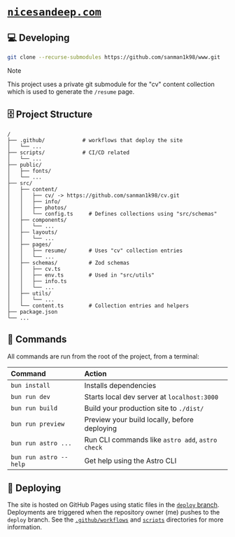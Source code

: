 # [`nicesandeep.com`](https://nicesandeep.com)

## 💻 Developing

```sh
git clone --recurse-submodules https://github.com/sanman1k98/www.git
```

<!-- TODO: suggest using a dummy "cv" collection to build the project for those without access to the private submodule -->
> [!NOTE]
> This project uses a private git submodule for the "cv" content collection which is used to generate the `/resume` page.

## 🗄 Project Structure

```
/
├── .github/            # workflows that deploy the site
│   └── ...
├── scripts/            # CI/CD related
│   └── ...
├── public/
│   ├── fonts/
│   └── ...
├── src/
│   ├── content/
│   │   ├── cv/ -> https://github.com/sanman1k98/cv.git
│   │   ├── info/
│   │   ├── photos/
│   │   └── config.ts     # Defines collections using "src/schemas"
│   ├── components/
│   │   └── ...
│   ├── layouts/
│   │   └── ...
│   ├── pages/
│   │   ├── resume/       # Uses "cv" collection entries
│   │   └── ...
│   ├── schemas/          # Zod schemas
│   │   ├── cv.ts
│   │   ├── env.ts        # Used in "src/utils"
│   │   ├── info.ts
│   │   └── ...
│   ├── utils/
│   │   └── ...
│   └── content.ts        # Collection entries and helpers
├── package.json
└── ...
```

## 🧞 Commands

All commands are run from the root of the project, from a terminal:

| Command                | Action                                           |
| :--------------------- | :----------------------------------------------- |
| `bun install`          | Installs dependencies                            |
| `bun run dev`          | Starts local dev server at `localhost:3000`      |
| `bun run build`        | Build your production site to `./dist/`          |
| `bun run preview`      | Preview your build locally, before deploying     |
| `bun run astro ...`    | Run CLI commands like `astro add`, `astro check` |
| `bun run astro --help` | Get help using the Astro CLI                     |

## 🚀 Deploying

The site is hosted on GitHub Pages using static files in the [`deploy` branch](https://github.com/sanman1k98/www/tree/deploy). Deployments are triggered when the repository owner (me) pushes to the `deploy` branch. See the [`.github/workflows`](https://github.com/sanman1k98/www/tree/main/.github/workflows) and [`scripts`](https://github.com/sanman1k98/www/tree/main/scripts) directories for more information.

